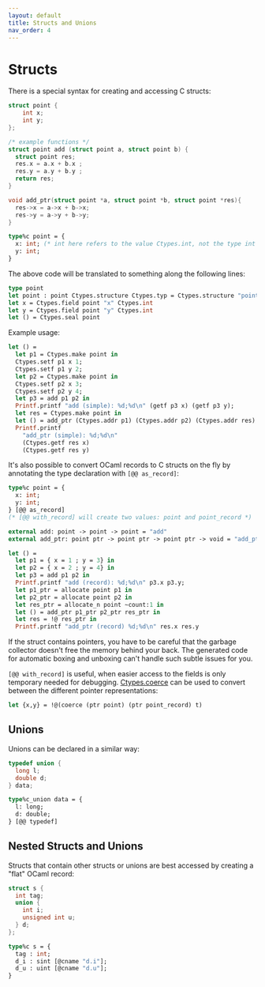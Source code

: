 ```yaml
---
layout: default
title: Structs and Unions
nav_order: 4
---
```


# Structs

There is a special syntax for creating and accessing C structs:

```c
struct point {
    int x;
    int y;
};

/* example functions */
struct point add (struct point a, struct point b) {
  struct point res;
  res.x = a.x + b.x ;
  res.y = a.y + b.y ;
  return res;
}

void add_ptr(struct point *a, struct point *b, struct point *res){
  res->x = a->x + b->x;
  res->y = a->y + b->y;
}
```

```ocaml
type%c point = {
  x: int; (* int here refers to the value Ctypes.int, not the type int *)
  y: int;
}
```

The above code will be translated to something along the following lines:
```ocaml
type point
let point : point Ctypes.structure Ctypes.typ = Ctypes.structure "point"
let x = Ctypes.field point "x" Ctypes.int
let y = Ctypes.field point "y" Ctypes.int
let () = Ctypes.seal point
 ```

Example usage:
```ocaml
let () =
  let p1 = Ctypes.make point in
  Ctypes.setf p1 x 1;
  Ctypes.setf p1 y 2;
  let p2 = Ctypes.make point in
  Ctypes.setf p2 x 3;
  Ctypes.setf p2 y 4;
  let p3 = add p1 p2 in
  Printf.printf "add (simple): %d;%d\n" (getf p3 x) (getf p3 y);
  let res = Ctypes.make point in
  let () = add_ptr (Ctypes.addr p1) (Ctypes.addr p2) (Ctypes.addr res) in
  Printf.printf
    "add_ptr (simple): %d;%d\n"
    (Ctypes.getf res x)
    (Ctypes.getf res y)
```

It's also possible to convert OCaml records to C structs on the fly by
annotating the type declaration with `[@@ as_record]`:

```ocaml
type%c point = {
  x: int;
  y: int;
} [@@ as_record]
(* [@@ with_record] will create two values: point and point_record *)

external add: point -> point -> point = "add"
external add_ptr: point ptr -> point ptr -> point ptr -> void = "add_ptr"

let () =
  let p1 = { x = 1 ; y = 3} in
  let p2 = { x = 2 ; y = 4} in
  let p3 = add p1 p2 in
  Printf.printf "add (record): %d;%d\n" p3.x p3.y;
  let p1_ptr = allocate point p1 in
  let p2_ptr = allocate point p2 in
  let res_ptr = allocate_n point ~count:1 in
  let () = add_ptr p1_ptr p2_ptr res_ptr in
  let res = !@ res_ptr in
  Printf.printf "add_ptr (record) %d;%d\n" res.x res.y
```

If the struct contains pointers, you have to be careful that the
garbage collector doesn't free the memory behind your back. The
generated code for automatic boxing and unboxing can't handle
such subtle issues for you.

`[@@ with_record]` is useful, when easier access to the
fields is only temporary needed for debugging.
[Ctypes.coerce](https://github.com/ocamllabs/ocaml-ctypes/blob/b19b190ad5083d03130dd67508705da77c1c5089/src/ctypes/ctypes.mli#L440)
can be used to convert between the different pointer representations:

```ocaml
let {x,y} = !@(coerce (ptr point) (ptr point_record) t)
```

## Unions

Unions can be declared in a similar way:

```c
typedef union {
  long l;
  double d;
} data;
```

```ocaml
type%c_union data = {
  l: long;
  d: double;
} [@@ typedef]
```

## Nested Structs and Unions

Structs that contain other structs or unions are best accessed by
creating a "flat" OCaml record:

```c
struct s {
  int tag;
  union {
    int i;
    unsigned int u;
  } d;
};
```

```ocaml
type%c s = { 
  tag : int;
  d_i : sint [@cname "d.i"];
  d_u : uint [@cname "d.u"];
}
 ```
